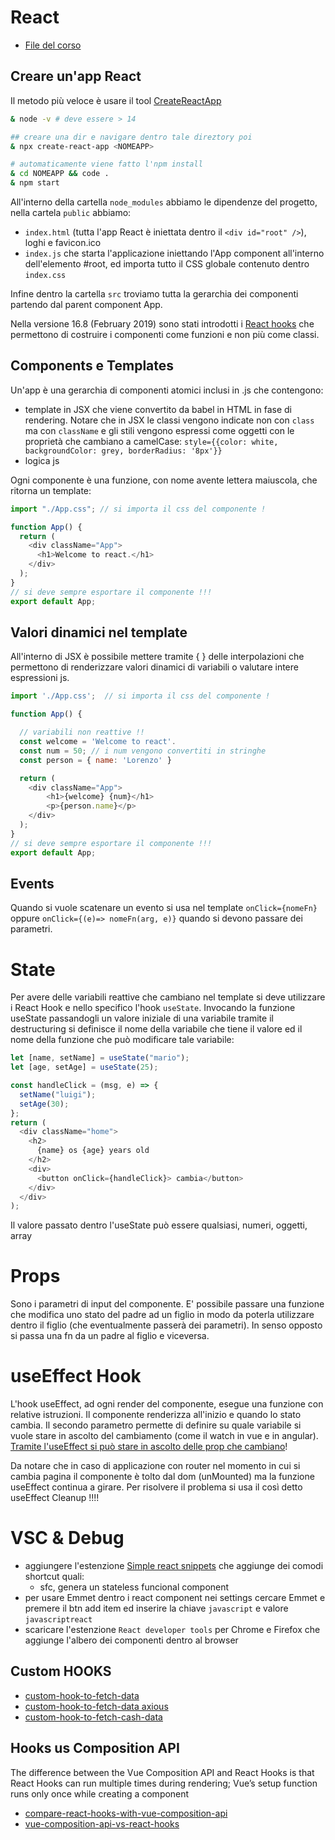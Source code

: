 # React

- [File del corso](https://github.com/iamshaunjp/Complete-REact-Tutorial)

## Creare un'app React

Il metodo più veloce è usare il tool [CreateReactApp](https://it.reactjs.org/docs/create-a-new-react-app.html)

```bash
& node -v # deve essere > 14

## creare una dir e navigare dentro tale direztory poi
& npx create-react-app <NOMEAPP>

# automaticamente viene fatto l'npm install
& cd NOMEAPP && code .
& npm start
```

All'interno della cartella `node_modules` abbiamo le dipendenze del progetto, nella cartela `public` abbiamo:

- `index.html` (tutta l'app React è iniettata dentro il `<div id="root" />`), loghi e favicon.ico
- `index.js` che starta l'applicazione iniettando l'App component all'interno dell'elemento #root, ed importa tutto il CSS globale contenuto dentro `index.css`

Infine dentro la cartella `src` troviamo tutta la gerarchia dei componenti partendo dal parent component App.

Nella versione 16.8 (February 2019) sono stati introdotti i [React hooks](https://www.smashingmagazine.com/2020/04/react-hooks-api-guide/) che permettono di costruire i componenti come funzioni e non più come classi.

## Components e Templates

Un'app è una gerarchia di componenti atomici inclusi in .js che contengono:

- template in JSX che viene convertito da babel in HTML in fase di rendering. Notare che in JSX le classi vengono indicate non con `class` ma con `className` e gli stili vengono espressi come oggetti con le proprietà che cambiano a camelCase: `style={{color: white, backgroundColor: grey, borderRadius: '8px'}}`
- logica js

Ogni componente è una funzione, con nome avente lettera maiuscola, che ritorna un template:

```javascript
import "./App.css"; // si importa il css del componente !

function App() {
  return (
    <div className="App">
      <h1>Welcome to react.</h1>
    </div>
  );
}
// si deve sempre esportare il componente !!!
export default App;
```

## Valori dinamici nel template

All'interno di JSX è possibile mettere tramite { } delle interpolazioni che permettono di renderizzare valori dinamici di variabili o valutare intere espressioni js.

```javascript
import './App.css';  // si importa il css del componente !

function App() {

  // variabili non reattive !!
  const welcome = 'Welcome to react'.
  const num = 50; // i num vengono convertiti in stringhe
  const person = { name: 'Lorenzo' }

  return (
    <div className="App">
        <h1>{welcome} {num}</h1>
        <p>{person.name}</p>
    </div>
  );
}
// si deve sempre esportare il componente !!!
export default App;
```

## Events

Quando si vuole scatenare un evento si usa nel template `onClick={nomeFn}` oppure `onClick={(e)=> nomeFn(arg, e)}` quando si devono passare dei parametri.

# State

Per avere delle variabili reattive che cambiano nel template si deve utilizzare i React Hook e nello specifico l'hook `useState`.
Invocando la funzione useState passandogli un valore iniziale di una variabile tramite il destructuring si definisce il nome della variabile che tiene il valore ed il nome della funzione che può modificare tale variabile:

```javascript
let [name, setName] = useState("mario");
let [age, setAge] = useState(25);

const handleClick = (msg, e) => {
  setName("luigi");
  setAge(30);
};
return (
  <div className="home">
    <h2>
      {name} os {age} years old
    </h2>
    <div>
      <button onClick={handleClick}> cambia</button>
    </div>
  </div>
);
```

Il valore passato dentro l'useState può essere qualsiasi, numeri, oggetti, array

# Props

Sono i parametri di input del componente. E' possibile passare una funzione che modifica uno stato del padre ad un figlio in modo da poterla utilizzare dentro il figlio (che eventualmente passerà dei parametri). In senso opposto si passa una fn da un padre al figlio e viceversa.

# useEffect Hook

L'hook useEffect, ad ogni render del componente, esegue una funzione con relative istruzioni. Il componente renderizza all'inizio e quando lo stato cambia. Il secondo parametro permette di definire su quale variabile si vuole stare in ascolto del cambiamento (come il watch in vue e in angular). [Tramite l'useEffect si può stare in ascolto delle prop che cambiano](https://app.pluralsight.com/guides/prop-changes-in-react-component)!

Da notare che in caso di applicazione con router nel momento in cui si cambia pagina il componente è tolto dal dom (unMounted) ma la funzione useEffect continua a girare. Per risolvere il problema si usa il così detto useEffect Cleanup !!!!

# VSC & Debug

- aggiungere l'estenzione [Simple react snippets](https://marketplace.visualstudio.com/items?itemName=burkeholland.simple-react-snippets) che aggiunge dei comodi shortcut quali:
  - sfc, genera un stateless funcional component
- per usare Emmet dentro i react component nei settings cercare Emmet e premere il btn add item ed inserire la chiave `javascript` e valore `javascriptreact`
- scaricare l'estenzione `React developer tools` per Chrome e Firefox che aggiunge l'albero dei componenti dentro al browser

## Custom HOOKS

- [custom-hook-to-fetch-data](https://dev.to/abhmohan/react-custom-hook-to-fetch-data-a72)
- [custom-hook-to-fetch-data axious](https://dev.to/keyurparalkar/creating-custom-hook-for-fetching-data-in-react-3mo3)
- [custom-hook-to-fetch-cash-data](https://www.smashingmagazine.com/2020/07/custom-react-hook-fetch-cache-data/)

## Hooks us Composition API

The difference between the Vue Composition API and React Hooks is that React Hooks can run multiple times during rendering; Vue’s setup function runs only once while creating a component

- [compare-react-hooks-with-vue-composition-api](https://developpaper.com/compare-react-hooks-with-vue-composition-api/)
- [vue-composition-api-vs-react-hooks](https://blog.logrocket.com/vue-composition-api-vs-react-hooks/)
